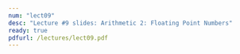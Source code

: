 ```yaml
---
num: "lect09"
desc: "Lecture #9 slides: Arithmetic 2: Floating Point Numbers"
ready: true
pdfurl: /lectures/lect09.pdf
---
```


